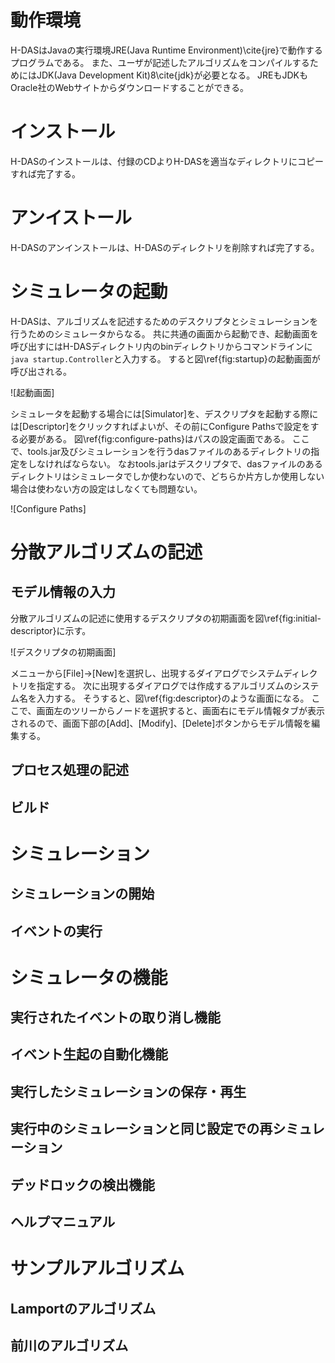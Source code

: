 # 動作環境

H-DASはJavaの実行環境JRE(Java Runtime Environment)\cite{jre}で動作するプログラムである。
また、ユーザが記述したアルゴリズムをコンパイルするためにはJDK(Java Development Kit)8\cite{jdk}が必要となる。
JREもJDKもOracle社のWebサイトからダウンロードすることができる。

# インストール

H-DASのインストールは、付録のCDよりH-DASを適当なディレクトリにコピーすれば完了する。

# アンイストール

H-DASのアンインストールは、H-DASのディレクトリを削除すれば完了する。

# シミュレータの起動

H-DASは、アルゴリズムを記述するためのデスクリプタとシミュレーションを行うためのシミュレータからなる。
共に共通の画面から起動でき、起動画面を呼び出すにはH-DASディレクトリ内のbinディレクトリからコマンドラインに`java startup.Controller`と入力する。
すると図\ref{fig:startup}の起動画面が呼び出される。

![起動画面]

シミュレータを起動する場合には[Simulator]を、デスクリプタを起動する際には[Descriptor]をクリックすればよいが、その前にConfigure Pathsで設定をする必要がある。
図\ref{fig:configure-paths}はパスの設定画面である。
ここで、tools.jar及びシミュレーションを行うdasファイルのあるディレクトリの指定をしなければならない。
なおtools.jarはデスクリプタで、dasファイルのあるディレクトリはシミュレータでしか使わないので、どちらか片方しか使用しない場合は使わない方の設定はしなくても問題ない。

![Configure Paths]

# 分散アルゴリズムの記述

## モデル情報の入力

分散アルゴリズムの記述に使用するデスクリプタの初期画面を図\ref{fig:initial-descriptor}に示す。

![デスクリプタの初期画面]

メニューから[File]→[New]を選択し、出現するダイアログでシステムディレクトリを指定する。
次に出現するダイアログでは作成するアルゴリズムのシステム名を入力する。
そうすると、図\ref{fig:descriptor}のような画面になる。
ここで、画面左のツリーからノードを選択すると、画面右にモデル情報タブが表示されるので、画面下部の[Add]、[Modify]、[Delete]ボタンからモデル情報を編集する。


## プロセス処理の記述

## ビルド

# シミュレーション

## シミュレーションの開始

## イベントの実行

# シミュレータの機能

## 実行されたイベントの取り消し機能

## イベント生起の自動化機能

## 実行したシミュレーションの保存・再生

## 実行中のシミュレーションと同じ設定での再シミュレーション

## デッドロックの検出機能

## ヘルプマニュアル

# サンプルアルゴリズム

## Lamportのアルゴリズム

## 前川のアルゴリズム

